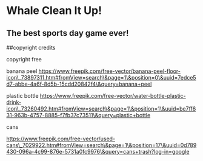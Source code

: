 # Whale Clean It Up!

## The best sports day game ever!





\##copyright credits

copyright free

banana peel
https://www.freepik.com/free-vector/banana-peel-floor-icon\_73897311.htm#fromView=search\&page=1\&position=0\&uuid=7edce5d7-abbe-4a6f-8d5b-15cdd20842f4\&query=banana+peel



plastic bottle
https://www.freepik.com/free-vector/water-bottle-plastic-drink-icon\_73260492.htm#fromView=search\&page=1\&position=1\&uuid=be7ff631-963b-4757-8885-f7fb37c73511\&query=plastic+bottle



cans

https://www.freepik.com/free-vector/used-cans\_7029922.htm#fromView=search\&page=1\&position=17\&uuid=0d789430-096a-4c99-876e-5731a0fc9976\&query=cans+trash?log-in=google

